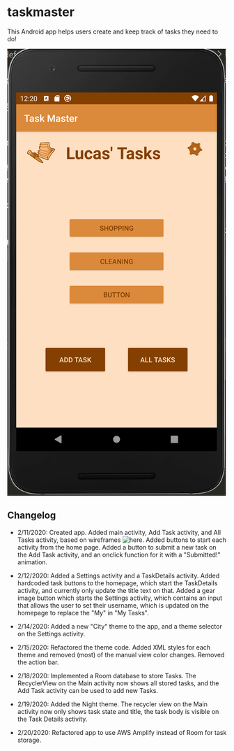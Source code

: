 # taskmaster
This Android app helps users create and keep track of tasks they need to do!

![Home page](./screenshots/ss_homepagev2.PNG)

## Changelog
- 2/11/2020: Created app. Added main activity, Add Task activity, and All Tasks activity, based on wireframes ![here](./assets). Added buttons to start each activity from the home page. Added a button to submit a new task on the Add Task activity, and an onclick function for it with a "Submitted!" animation.

- 2/12/2020: Added a Settings activity and a TaskDetails activity. Added hardcoded task buttons to the homepage, which start the TaskDetails activity, and currently only update the title text on that. Added a gear image button which starts the Settings activity, which contains an input that allows the user to set their username, which is updated on the homepage to replace the "My" in "My Tasks".

- 2/14/2020: Added a new "City" theme to the app, and a theme selector on the Settings activity.

- 2/15/2020: Refactored the theme code. Added XML styles for each theme and removed (most) of the manual view color changes. Removed the action bar.

- 2/18/2020: Implemented a Room database to store Tasks. The RecyclerView on the Main activity now shows all stored tasks, and the Add Task activity can be used to add new Tasks.

- 2/19/2020: Added the Night theme. The recycler view on the Main activity now only shows task state and title, the task body is visible on the Task Details activity.

- 2/20/2020: Refactored app to use AWS Amplify instead of Room for task storage.